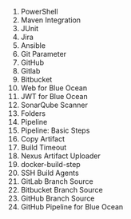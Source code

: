 1. PowerShell
2. Maven Integration
3. JUnit
4. Jira
5. Ansible
6. Git Parameter
7. GitHub
8. Gitlab
9. Bitbucket
10. Web for Blue Ocean
11. JWT for Blue Ocean
12. SonarQube Scanner
13. Folders
14. Pipeline
15. Pipeline: Basic Steps
16. Copy Artifact
17. Build Timeout
18. Nexus Artifact Uploader
19. docker-build-step
20. SSH Build Agents
21. GitLab Branch Source
22. Bitbucket Branch Source
23. GitHub Branch Source
24. GitHub Pipeline for Blue Ocean
